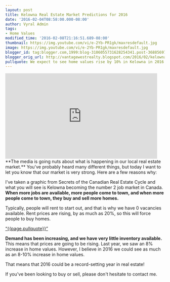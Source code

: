 ```yaml
---
layout: post
title: Kelowna Real Estate Market Predictions for 2016
date: '2016-02-04T08:58:00.000-08:00'
author: Vyral Admin
tags:
- Home Values
modified_time: '2016-02-08T21:16:51.689-08:00'
thumbnail: https://img.youtube.com/vi/e-2Yb-PR1gk/maxresdefault.jpg
image: https://img.youtube.com/vi/e-2Yb-PR1gk/maxresdefault.jpg
blogger_id: tag:blogger.com,1999:blog-3106055731628254341.post-3688569755566659202
blogger_orig_url: http://vantagewestrealty.blogspot.com/2016/02/kelowna-real-estate-homes-values.html
pullquote: We expect to see home values rise by 10% in Kelowna in 2016.
---
```


<iframe allowfullscreen="" frameborder="0" height="270" src="https://www.youtube.com/embed/e-2Yb-PR1gk" width="480"></iframe>
**The media is going nuts about what is happening in our local real estate market.** You've probably heard many different things, but today I want to let you know that our market is very strong. Here are a few reasons why:

I've taken a graphic from Secrets of the Canadian Real Estate Cycle and what you will see is Kelowna becoming the number 2 job market in Canada. **When more jobs are available, more people come to town, and when more people come to town, they buy and sell more homes.**

Typically, people will rent to start out, and that is why we have 0 vacancies available. Rent prices are rising, by as much as 20%, so this will force people to buy homes.

<a href="https://twitter.com/home/?status={{page.pullquote}}%20{{site.url}}{{page.url}}%20via%40{{site.data.settings.socials.twitter | remove: 'https://twitter.com/'}}" target='_blank' class="pullquote">&#8220;{{page.pullquote}}&#8221;</a>

**Demand has been increasing, and we have very little inventory available.** This means that prices are going to be rising. Last year, we saw an 8% increase in home values. However, I believe in 2016 we could see as much as an 8-10% increase in home values.

That means that 2016 could be a record-setting year in real estate!

If you've been looking to buy or sell, please don't hesitate to contact me.
